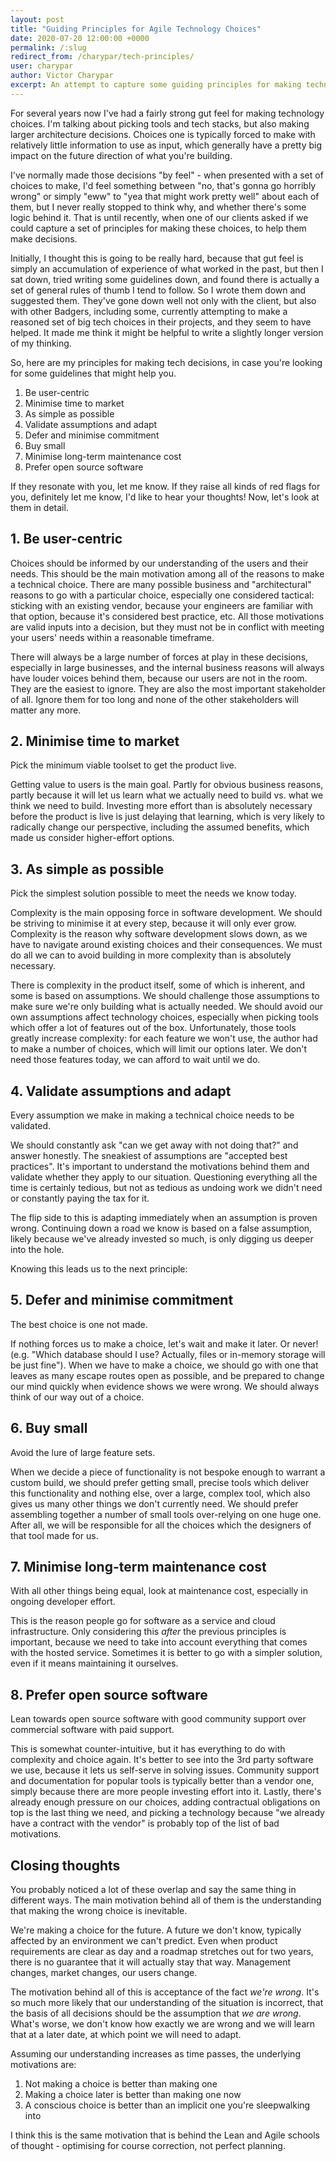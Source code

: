 ```yaml
---
layout: post
title: "Guiding Principles for Agile Technology Choices"
date: 2020-07-20 12:00:00 +0000
permalink: /:slug
redirect_from: /charypar/tech-principles/
user: charypar
author: Victor Charypar
excerpt: An attempt to capture some guiding principles for making technology choices - picking tools, tech stacks and making architecture decisions.
---
```


For several years now I've had a fairly strong gut feel for making technology choices. I'm talking about picking tools and tech stacks, but also making larger architecture decisions. Choices one is typically forced to make with relatively little information to use as input, which generally have a pretty big impact on the future direction of what you're building.

I've normally made those decisions "by feel" - when presented with a set of choices to make, I'd feel something between "no, that's gonna go horribly wrong" or simply "eww" to "yea that might work pretty well" about each of them, but I never really stopped to think why, and whether there's some logic behind it. That is until recently, when one of our clients asked if we could capture a set of principles for making these choices, to help them make decisions.

Initially, I thought this is going to be really hard, because that gut feel is simply an accumulation of experience of what worked in the past, but then I sat down, tried writing some guidelines down, and found there is actually a set of general rules of thumb I tend to follow. So I wrote them down and suggested them. They've gone down well not only with the client, but also with other Badgers, including some, currently attempting to make a reasoned set of big tech choices in their projects, and they seem to have helped. It made me think it might be helpful to write a slightly longer version of my thinking.

So, here are my principles for making tech decisions, in case you're looking for some guidelines that might help you.

1. Be user-centric
1. Minimise time to market
1. As simple as possible
1. Validate assumptions and adapt
1. Defer and minimise commitment
1. Buy small
1. Minimise long-term maintenance cost
1. Prefer open source software

If they resonate with you, let me know. If they raise all kinds of red flags for you, definitely let me know, I'd like to hear your thoughts! Now, let's look at them in detail.

## 1. Be user-centric

Choices should be informed by our understanding of the users and their needs. This should be the main motivation among all of the reasons to make a technical choice. There are many possible business and "architectural" reasons to go with a particular choice, especially one considered tactical: sticking with an existing vendor, because your engineers are familiar with that option, because it's considered best practice, etc. All those motivations are valid inputs into a decision, but they must not be in conflict with meeting your users' needs within a reasonable timeframe.

There will always be a large number of forces at play in these decisions, especially in large businesses, and the internal business reasons will always have louder voices behind them, because our users are not in the room. They are the easiest to ignore. They are also the most important stakeholder of all. Ignore them for too long and none of the other stakeholders will matter any more.

## 2. Minimise time to market

Pick the minimum viable toolset to get the product live.

Getting value to users is the main goal. Partly for obvious business reasons, partly because it will let us learn what we actually need to build vs. what we think we need to build. Investing more effort than is absolutely necessary before the product is live is just delaying that learning, which is very likely to radically change our perspective, including the assumed benefits, which made us consider higher-effort options.

## 3. As simple as possible

Pick the simplest solution possible to meet the needs we know today.

Complexity is the main opposing force in software development. We should be striving to minimise it at every step, because it will only ever grow. Complexity is the reason why software development slows down, as we have to navigate around existing choices and their consequences. We must do all we can to avoid building in more complexity than is absolutely necessary.

There is complexity in the product itself, some of which is inherent, and some is based on assumptions. We should challenge those assumptions to make sure we're only building what is actually needed. We should avoid our own assumptions affect technology choices, especially when picking tools which offer a lot of features out of the box. Unfortunately, those tools greatly increase complexity: for each feature we won't use, the author had to make a number of choices, which will limit our options later. We don't need those features today, we can afford to wait until we do.

## 4. Validate assumptions and adapt

Every assumption we make in making a technical choice needs to be validated.

We should constantly ask "can we get away with not doing that?" and answer honestly. The sneakiest of assumptions are "accepted best practices". It's important to understand the motivations behind them and validate whether they apply to our situation. Questioning everything all the time is certainly tedious, but not as tedious as undoing work we didn't need or constantly paying the tax for it.

The flip side to this is adapting immediately when an assumption is proven wrong. Continuing down a road we know is based on a false assumption, likely because we've already invested so much, is only digging us deeper into the hole.

Knowing this leads us to the next principle:

## 5. Defer and minimise commitment

The best choice is one not made.

If nothing forces us to make a choice, let's wait and make it later. Or never! (e.g. "Which database should I use? Actually, files or in-memory storage will be just fine"). When we have to make a choice, we should go with one that leaves as many escape routes open as possible, and be prepared to change our mind quickly when evidence shows we were wrong. We should always think of our way out of a choice.

## 6. Buy small

Avoid the lure of large feature sets.

When we decide a piece of functionality is not bespoke enough to warrant a custom build, we should prefer getting small, precise tools which deliver this functionality and nothing else, over a large, complex tool, which also gives us many other things we don't currently need. We should prefer assembling together a number of small tools over-relying on one huge one. After all, we will be responsible for all the choices which the designers of that tool made for us.

## 7. Minimise long-term maintenance cost

With all other things being equal, look at maintenance cost, especially in ongoing developer effort.

This is the reason people go for software as a service and cloud infrastructure. Only considering this _after_ the previous principles is important, because we need to take into account everything that comes with the hosted service. Sometimes it is better to go with a simpler solution, even if it means maintaining it ourselves.

## 8. Prefer open source software

Lean towards open source software with good community support over commercial software with paid support.

This is somewhat counter-intuitive, but it has everything to do with complexity and choice again. It's better to see into the 3rd party software we use, because it lets us self-serve in solving issues. Community support and documentation for popular tools is typically better than a vendor one, simply because there are more people investing effort into it. Lastly, there's already enough pressure on our choices, adding contractual obligations on top is the last thing we need, and picking a technology because "we already have a contract with the vendor" is probably top of the list of bad motivations.

## Closing thoughts

You probably noticed a lot of these overlap and say the same thing in different ways. The main motivation behind all of them is the understanding that making the wrong choice is inevitable.

We're making a choice for the future. A future we don't know, typically affected by an environment we can't predict. Even when product requirements are clear as day and a roadmap stretches out for two years, there is no guarantee that it will actually stay that way. Management changes, market changes, our users change.

The motivation behind all of this is acceptance of the fact _we're wrong_. It's so much more likely that our understanding of the situation is incorrect, that the basis of all decisions should be the assumption that _we are wrong_. What's worse, we don't know how exactly we are wrong and we will learn that at a later date, at which point we will need to adapt.

Assuming our understanding increases as time passes, the underlying motivations are:

1. Not making a choice is better than making one
1. Making a choice later is better than making one now
1. A conscious choice is better than an implicit one you're sleepwalking into

I think this is the same motivation that is behind the Lean and Agile schools of thought - optimising for course correction, not perfect planning.
